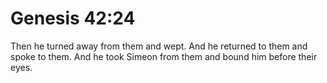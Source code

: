 # Genesis 42:24

Then he turned away from them and wept. And he returned to them and spoke to them. And he took Simeon from them and bound him before their eyes.

